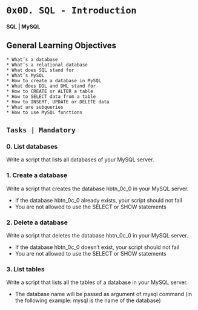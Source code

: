 #	`0x0D. SQL - Introduction`

#### SQL | MySQL

## General Learning Objectives

	* What’s a database
	* What’s a relational database
	* What does SQL stand for
	* What’s MySQL
	* How to create a database in MySQL
	* What does DDL and DML stand for
	* How to CREATE or ALTER a table
	* How to SELECT data from a table
	* How to INSERT, UPDATE or DELETE data
	* What are subqueries
	* How to use MySQL functions

## `Tasks | Mandatory`

### 0. List databases

Write a script that lists all databases of your MySQL server.

### 1. Create a database

Write a script that creates the database hbtn_0c_0 in your MySQL server.

* If the database hbtn_0c_0 already exists, your script should not fail
* You are not allowed to use the SELECT or SHOW statements

### 2. Delete a database

Write a script that deletes the database hbtn_0c_0 in your MySQL server.

* If the database hbtn_0c_0 doesn’t exist, your script should not fail
* You are not allowed to use the SELECT or SHOW statements

### 3. List tables

Write a script that lists all the tables of a database in your MySQL server.

* The database name will be passed as argument of mysql command (in the following example: mysql is the name of the database)
